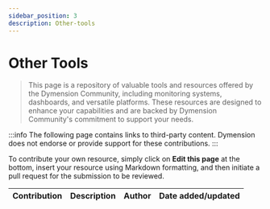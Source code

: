 ```yaml
---
sidebar_position: 3
description: Other-tools
---
```


# Other Tools


> This page is a repository of valuable tools and resources offered by the Dymension Community, including monitoring systems, dashboards, and versatile platforms. These resources are designed to enhance your capabilities and are backed by Dymension Community's commitment to support your needs.

:::info
The following page contains links to third-party content. Dymension does not endorse or provide support for these contributions.
:::

To contribute your own resource, simply click on **Edit this page** at the bottom, insert your resource using Markdown formatting, and then initiate a pull request for the submission to be reviewed.

| Contribution | Description | Author | Date added/updated |
| --- | --- | --- | --- |


